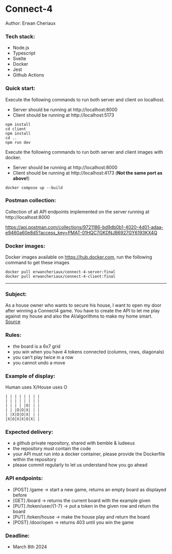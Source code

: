 # Connect-4

Author: Erwan Cheriaux

### Tech stack:

-   Node.js
-   Typescript
-   Svelte
-   Docker
-   Jest
-   Github Actions

### Quick start:

Execute the following commands to run both server and client on localhost.

-   Server should be running at http://localhost:8000
-   Client should be running at http://localhost:5173

```console
npm install
cd client
npm install
cd ..
npm run dev
```

Execute the following commands to run both server and client images with docker.

-   Server should be running at http://localhost:8000
-   Client should be running at http://localhost:4173 (**Not the same port as above!**)

```console
docker compose up --build
```

### Postman collection:

Collection of all API endpoints implemented on the server running at http://localhost:8000

https://api.postman.com/collections/9721186-bd9db0b1-4020-4d01-adaa-e9460a60e8d5?access_key=PMAT-01HQC7GKDNJB6927GY6193KX4Q

### Docker images:

Docker images available on https://hub.docker.com, run the following command to get these images

```console
docker pull erwancheriaux/connect-4-server:final
docker pull erwancheriaux/connect-4-client:final
```

---

### Subject:

As a house owner who wants to secure his house, I want to open my door after winning a Connect4 game. You have to create the API to let me play against my house and also the AI/algorithms to make my home smart.  
[Source](https://n8n.nabucasa.dev/webhook/2ce25dac-e576-4712-826e-97b9f06dc7a2)

### Rules:

-   the board is a 6x7 grid
-   you win when you have 4 tokens connected (columns, rows, diagonals)
-   you can't play twice in a row
-   you cannot undo a move

### Example of display:

Human uses X/House uses O

```
| | | | | | | |
| | | | | | | |
| | | | |O| | |
| | |O|O|X| | |
| |X|O|O|X| | |
|X|O|X|X|O|X| |
```

### Expected delivery:

-   a github private repository, shared with bemble & ludeeus
-   the repository must contain the code
-   your API must run into a docker container, please provide the Dockerfile within the repository
-   please commit regularly to let us understand how you go ahead

### API endpoints:

-   [POST] /game -> start a new game, returns an empty board as displayed before
-   [GET] /board -> returns the current board with the example given
-   [PUT] /token/user/{1-7} -> put a token in the given row and return the board
-   [PUT] /token/house -> make the house play and return the board
-   [POST] /door/open -> returns 403 until you win the game

### Deadline:

-   March 8th 2024
